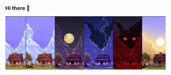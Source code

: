 ### Hi there 👋

![hmm](https://github.com/snkYmkrct/snkYmkrct/blob/main/Images/github_banner_color.png)

<!--
**snkYmkrct/snkYmkrct** is a ✨ _special_ ✨ repository because its `README.md` (this file) appears on your GitHub profile.

Here are some ideas to get you started:

- 🔭 I’m currently working on ...
- 🌱 I’m currently learning ...
- 👯 I’m looking to collaborate on ...
- 🤔 I’m looking for help with ...
- 💬 Ask me about ...
- 📫 How to reach me: ...
- 😄 Pronouns: ...
- ⚡ Fun fact: ...
-->
